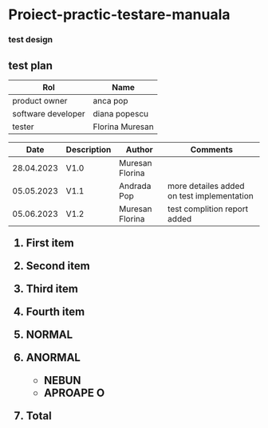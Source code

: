 # Proiect-practic-testare-manuala
### test design
<h2> test plan
  
| Rol | Name|
|-----|------|
| product owner | anca pop |
| software developer | diana popescu |
  | tester | Florina Muresan |
  
  | Date | Description | Author | Comments |
|-----|------|-----|-----|
| 28.04.2023 | V1.0 | Muresan Florina |      |
| 05.05.2023 | V1.1 | Andrada Pop | more detailes added on test implementation   |
  | 05.06.2023 | V1.2 | Muresan Florina | test complition report added |
  
 1. First item
8. Second item
3. Third item
5. Fourth item
  
  1. NORMAL
  2. ANORMAL
     - NEBUN
     - APROAPE O
  3. Total 
